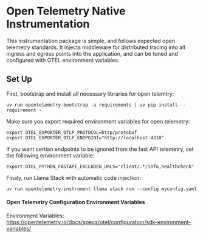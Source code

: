# Open Telemetry Native Instrumentation

This instrumentation package is simple, and follows expected open telemetry standards. It injects middleware for distributed tracing into all ingress and egress points into the application, and can be tuned and configured with OTEL environment variables.

## Set Up

First, bootstrap and install all necessary libraries for open telemtry:

```
uv run opentelemetry-bootstrap -a requirements | uv pip install --requirement -
```

Make sure you export required environment variables for open telemetry:
```
export OTEL_EXPORTER_OTLP_PROTOCOL=http/protobuf
export OTEL_EXPORTER_OTLP_ENDPOINT="http://localhost:4318"
```

If you want certian endpoints to be ignored from the fast API telemetry, set the following environment variable:

```
export OTEL_PYTHON_FASTAPI_EXCLUDED_URLS="client/.*/info,healthcheck"
```

Finaly, run Llama Stack with automatic code injection:

```
uv run opentelemetry-instrument llama stack run --config myconfig.yaml
```

#### Open Telemetry Configuration Environment Variables
Environment Variables: https://opentelemetry.io/docs/specs/otel/configuration/sdk-environment-variables/
